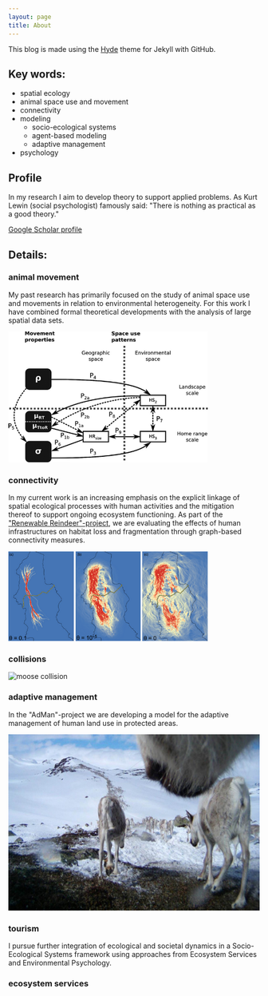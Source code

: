 ```yaml
---
layout: page
title: About
---
```


<p class="message">
  This blog is made using the <a href="http://hyde.getpoole.com" target="_blank">Hyde</a> theme for Jekyll with GitHub.
</p>

## Key words:

* spatial ecology
* animal space use and movement
* connectivity
* modeling
  * socio-ecological systems
  * agent-based modeling
  * adaptive management
* psychology

## Profile
In my research I aim to develop theory to support applied problems. As Kurt Lewin (social psychologist) famously said: "There is nothing as practical as a good theory."

<a href="http://scholar.google.com/citations?user=JMC4Q2gAAAAJ&hl=en" target="_blank">Google Scholar profile</a>

## Details:

### animal movement
  My past research has primarily focused on the study of animal space use and movements in relation to environmental heterogeneity. For this work I have combined formal theoretical developments with the analysis of large spatial data sets.

<img src="/images/glue.png" width="400">


### connectivity
  In my current work is an increasing emphasis on the explicit linkage of spatial ecological processes with human activities and the mitigation thereof to support ongoing ecosystem functioning. As part of the <a href="http://www.nina.no/english/Research/Projects/Renewable-Reindeer" target="_blank">"Renewable Reindeer"-project</a>, we are evaluating the effects of human infrastructures on habitat loss and fragmentation through graph-based connectivity measures.

<img src="/images/corridors.png" width="400">


### collisions

![moose collision](/images/moose_collision_SteinJ.Bjørge.jpg "credit: Stein J. Bjørge")

### adaptive management
  In the "AdMan"-project we are developing a model for the adaptive management of human land use in protected areas.

![reindeer](/images/reindeer_queu.jpg "reindeer")

### tourism
  I pursue further integration of ecological and societal dynamics in a Socio-Ecological Systems framework using approaches from Ecosystem Services and Environmental Psychology. 

### ecosystem services
